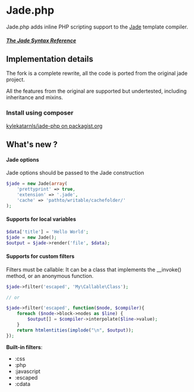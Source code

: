 # Jade.php

Jade.php adds inline PHP scripting support to the [Jade](http://jade-lang.com) template compiler.

##### [The Jade Syntax Reference](https://github.com/visionmedia/jade#readme)

## Implementation details

The fork is a complete rewrite, all the code is ported from the original jade project.

All the features from the original are supported but undertested, including inheritance
and mixins.

### Install using composer
[kylekatarnls/jade-php on packagist.org](https://packagist.org/packages/kylekatarnls/jade-php)

## What's new ?

#### Jade options

Jade options should be passed to the Jade construction

```php
$jade = new Jade(array(
	'prettyprint' => true,
	'extension' => '.jade',
	'cache' => 'pathto/writable/cachefolder/'
);
```

#### Supports for local variables

```php
$data['title'] = 'Hello World';
$jade = new Jade();
$output = $jade->render('file', $data);
``` 

#### Supports for custom filters

Filters must be callable: It can be a class that implements the __invoke() method, or an anonymous function.

```php
$jade->filter('escaped', 'My\Callable\Class');

// or

$jade->filter('escaped', function($node, $compiler){
	foreach ($node->block->nodes as $line) {
		$output[] = $compiler->interpolate($line->value);
	}
	return htmlentities(implode("\n", $output));
});
```
**Built-in filters**:

* :css
* :php
* :javascript
* :escaped
* :cdata

